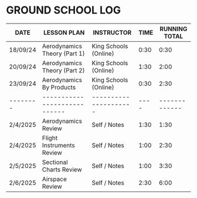 # GROUND SCHOOL LOG

| DATE     | LESSON PLAN                  | INSTRUCTOR            | TIME | RUNNING TOTAL |
| -------- | ---------------------------- | --------------------- | ---- | ------------- |
| 18/09/24 | Aerodynamics Theory (Part 1) | King Schools (Online) | 0:30 | 0:30          |
| 20/09/24 | Aerodynamics Theory (Part 2) | King Schools (Online) | 1:30 | 2:00          |
| 23/09/24 | Aerodynamics By Products     | King Schools (Online) | 0:30 | 2:30          |
| -------- | ---------------------------- | --------------------- | ---- | ------------- |
| 2/4/2025 | Aerodynamics Review          | Self / Notes          | 1:30 | 1:30          |
| 2/4/2025 | Flight Instruments Review    | Self / Notes          | 1:00 | 2:30          |
| 2/5/2025 | Sectional Charts Review      | Self / Notes          | 1:00 | 3:30          |
| 2/6/2025 | Airspace Review              | Self / Notes          | 2:30 | 6:00          |

